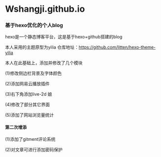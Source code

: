 # Wshangji.github.io

### 基于hexo优化的个人blog
hexo是一个静态博客平台，这是基于hexo+github搭建的blog

  本人采用的主题原型为yilia 仓库地址：https://github.com/litten/hexo-theme-yilia

本人在此基础上，添加并修改了几个模块

(1)修改侧边栏背景及字体颜色

(2)添加网易云播放插件

(3)右下角添加live-2d 娘

(4)修改了部分其它界面

(5)添加了网站浏览量统计

#### 第二次增添

(1)添加了gitment评论系统

(2)对文章可进行添加密码保护
